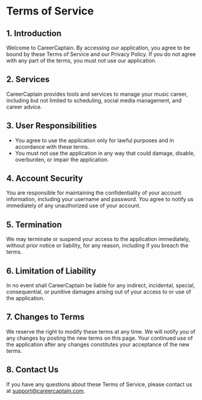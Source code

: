 # Terms of Service

## 1. Introduction

Welcome to CareerCaptain. By accessing our application, you agree to be bound by these Terms of Service and our Privacy Policy. If you do not agree with any part of the terms, you must not use our application.

## 2. Services

CareerCaptain provides tools and services to manage your music career, including but not limited to scheduling, social media management, and career advice.

## 3. User Responsibilities

- You agree to use the application only for lawful purposes and in accordance with these terms.
- You must not use the application in any way that could damage, disable, overburden, or impair the application.

## 4. Account Security

You are responsible for maintaining the confidentiality of your account information, including your username and password. You agree to notify us immediately of any unauthorized use of your account.

## 5. Termination

We may terminate or suspend your access to the application immediately, without prior notice or liability, for any reason, including if you breach the terms.

## 6. Limitation of Liability

In no event shall CareerCaptain be liable for any indirect, incidental, special, consequential, or punitive damages arising out of your access to or use of the application.

## 7. Changes to Terms

We reserve the right to modify these terms at any time. We will notify you of any changes by posting the new terms on this page. Your continued use of the application after any changes constitutes your acceptance of the new terms.

## 8. Contact Us

If you have any questions about these Terms of Service, please contact us at support@careercaptain.com.
